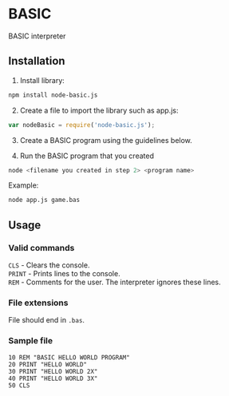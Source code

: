 # BASIC

BASIC interpreter

## Installation

1. Install library:

  ```bash
  npm install node-basic.js
  ```

2. Create a file to import the library such as app.js:

  ```javascript
  var nodeBasic = require('node-basic.js');
  ```

3. Create a BASIC program using the guidelines below.

4. Run the BASIC program that you created

  ```bash
  node <filename you created in step 2> <program name>
  ```
  
  Example:

  ```bash
  node app.js game.bas
  ```

## Usage

### Valid commands

`CLS` - Clears the console.  
`PRINT` - Prints lines to the console.  
`REM` - Comments for the user. The interpreter ignores these lines.

### File extensions

File should end in `.bas`.

### Sample file

```bas
10 REM "BASIC HELLO WORLD PROGRAM"
20 PRINT "HELLO WORLD"
30 PRINT "HELLO WORLD 2X"
40 PRINT "HELLO WORLD 3X"
50 CLS
```
